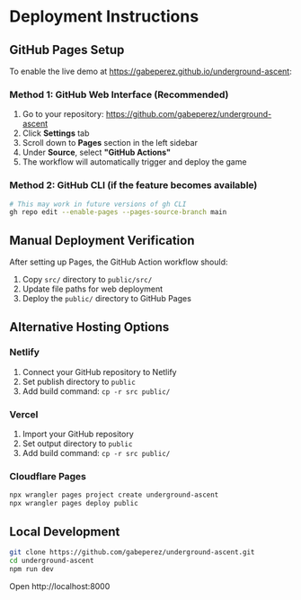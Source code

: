 # Deployment Instructions

## GitHub Pages Setup

To enable the live demo at https://gabeperez.github.io/underground-ascent:

### Method 1: GitHub Web Interface (Recommended)

1. Go to your repository: https://github.com/gabeperez/underground-ascent
2. Click **Settings** tab
3. Scroll down to **Pages** section in the left sidebar
4. Under **Source**, select **"GitHub Actions"**
5. The workflow will automatically trigger and deploy the game

### Method 2: GitHub CLI (if the feature becomes available)

```bash
# This may work in future versions of gh CLI
gh repo edit --enable-pages --pages-source-branch main
```

## Manual Deployment Verification

After setting up Pages, the GitHub Action workflow should:

1. Copy `src/` directory to `public/src/`
2. Update file paths for web deployment
3. Deploy the `public/` directory to GitHub Pages

## Alternative Hosting Options

### Netlify
1. Connect your GitHub repository to Netlify
2. Set publish directory to `public`
3. Add build command: `cp -r src public/`

### Vercel
1. Import your GitHub repository
2. Set output directory to `public`
3. Add build command: `cp -r src public/`

### Cloudflare Pages
```bash
npx wrangler pages project create underground-ascent
npx wrangler pages deploy public
```

## Local Development

```bash
git clone https://github.com/gabeperez/underground-ascent.git
cd underground-ascent
npm run dev
```

Open http://localhost:8000